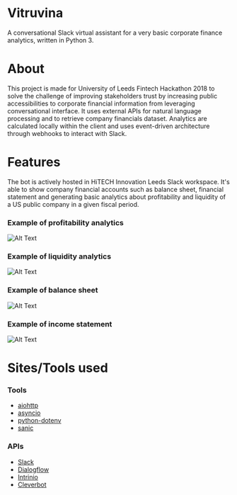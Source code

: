 # Vitruvina
A conversational Slack virtual assistant for a very basic corporate finance analytics, written in Python 3. 

# About
This project is made for University of Leeds Fintech Hackathon 2018 to solve the challenge of improving stakeholders trust by increasing public accessibilities to corporate financial information from leveraging conversational interface. 
It uses external APIs for natural language processing and to retrieve company financials dataset. Analytics are calculated locally within the client and uses event-driven architecture through webhooks to interact with Slack.

# Features
The bot is actively hosted in HiTECH Innovation Leeds Slack workspace. It's able to show company financial accounts such as balance sheet, financial statement and generating basic analytics about profitability and liquidity of a US public company in a given fiscal period.

### Example of profitability analytics

![Alt Text](https://github.com/farhannysf/vitruvina/blob/master/docs/profitabilityExample.gif)

### Example of liquidity analytics

![Alt Text](https://github.com/farhannysf/vitruvina/blob/master/docs/liquidityExample.gif)

### Example of balance sheet

![Alt Text](https://github.com/farhannysf/vitruvina/blob/master/docs/balancesheetExample.gif)

### Example of income statement

![Alt Text](https://github.com/farhannysf/vitruvina/blob/master/docs/incomestatementExample.gif)

# Sites/Tools used

### Tools

* [aiohttp](https://docs.aiohttp.org/en/stable/)
* [asyncio](https://docs.python.org/3.6/library/asyncio.html)
* [python-dotenv](https://github.com/theskumar/python-dotenv)
* [sanic](https://sanicframework.org/)

### APIs

* [Slack](https://api.slack.com/)
* [Dialogflow](https://dialogflow.com/)
* [Intrinio](https://intrinio.com/)
* [Cleverbot](https://www.cleverbot.com/)

